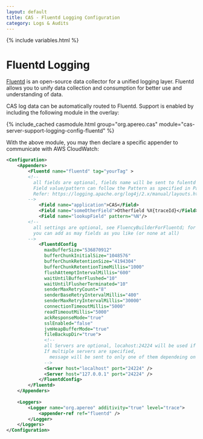 ```yaml
---
layout: default
title: CAS - Fluentd Logging Configuration
category: Logs & Audits
---
```


{% include variables.html %}

# Fluentd Logging

[Fluentd](https://docs.fluentd.org/) is an open-source data collector for a unified logging layer. 
Fluentd allows you to unify data collection and consumption for better use and understanding of data.

CAS log data can be automatically routed to Fluentd. Support is enabled by including the following module in the overlay:

{% include_cached casmodule.html group="org.apereo.cas" module="cas-server-support-logging-config-fluentd" %}

With the above module, you may then declare a specific appender to communicate with AWS CloudWatch:

```xml
<Configuration>
    <Appenders>
        <Fluentd name="fluentd" tag="yourTag" >
        <!-- 
          all fields are optional, fields name will be sent to fulentd as a key in json
          Field value/pattern can follow the Pattern as specified in PatternLayout  
          Refer: https://logging.apache.org/log4j/2.x/manual/layouts.html#PatternLayout
        -->
            <Field name="application">CAS</Field>
            <Field name="someOtherField">Otherfield %X{traceId}</Field>
            <Field name="lookupField" pattern="%N"/>   
        <!-- 
          all settings are optional, see FluencyBuilderForFluentd; for default values
          you can add as may fields as you like (or none at all)
        -->
            <FluentdConfig 
              maxBufferSize="536870912"
              bufferChunkInitialSize="1048576"
              bufferChunkRetentionSize="4194304"
              bufferChunkRetentionTimeMillis="1000"
              flushAttemptIntervalMillis="600"
              waitUntilBufferFlushed="10"
              waitUntilFlusherTerminated="10"
              senderMaxRetryCount="8"
              senderBaseRetryIntervalMillis="400"
              senderMaxRetryIntervalMillis="30000"
              connectionTimeoutMillis="5000"
              readTimeoutMillis="5000"
              ackResponseMode="true"
              sslEnabled="false"
              jvmHeapBufferMode="true"
              fileBackupDir="true">
              <!-- 
              all Servers are optional, locahost:24224 will be used if none are specified
              If multiple servers are specified,
                message will be sent to only one of them dependeing on availability
              --> 
              <Server host="localhost" port="24224" />
              <Server host="127.0.0.1" port="24224" />    
            </FluentdConfig>
        </Fluentd>
    </Appenders>
    
    <Loggers>
        <Logger name="org.apereo" additivity="true" level="trace">
            <appender-ref ref="fluentd" />
        </Logger>
    </Loggers>
</Configuration>
```


